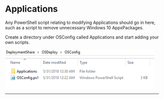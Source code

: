 # Applications

Any PowerShell script relating to modifying Applications should go in here, such as a script to remove unnecessary Windows 10 AppxPackages.

Create a directory under OSConfig called Applications and start adding your own scripts.

![](/assets/2018-05-31_0-43-53.png)

---
